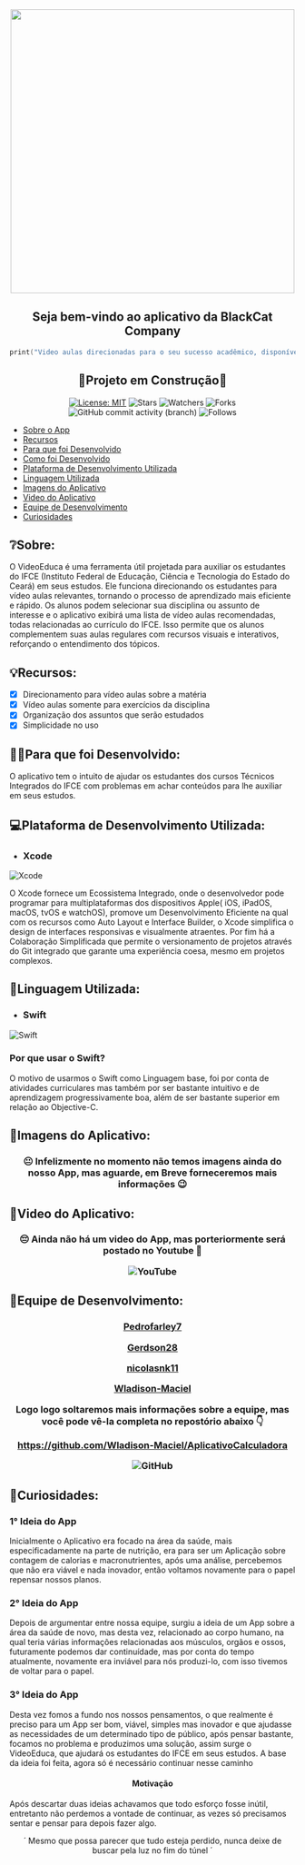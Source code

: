 <div align ="center">
  <img src="https://github.com/Wladison-Maciel/AplicativoCalculadora/assets/125041870/9661b7d1-69ad-4c05-8574-708bff520d7b" width = "500px"/>
  </div>

<h2 align = "center">
  Seja bem-vindo ao aplicativo da BlackCat Company
</h2>

``` Swift
print("Video aulas direcionadas para o seu sucesso acadêmico, disponíveis em um só lugar")
```


<h2 align = "center">
  🚧Projeto em Construção🚧
</h2>

<div align = "center">

[![License: MIT](https://img.shields.io/badge/License-MIT-green.svg)](https://opensource.org/licenses/MIT)
![Stars](https://img.shields.io/github/stars/Wladison-Maciel/VideoEduca.App.svg)
![Watchers](https://img.shields.io/github/watchers/Wladison-Maciel/VideoEduca.App.svg)
![Forks](https://img.shields.io/github/forks/Wladison-Maciel/VideoEduca.App.svg)
![GitHub commit activity (branch)](https://img.shields.io/github/commit-activity/t/Wladison-Maciel/VideoEduca.App/main)
![Follows](https://img.shields.io/github/followers/Wladison-Maciel.svg?style=social&label=Follow&maxAge=2592000)
  
</div> 

- [Sobre o App](#Sobre-o-App)
- [Recursos](#Recursos)
- [Para que foi Desenvolvido](#Para-que-foi-Desenvolvido)
- [Como foi Desenvolvido](#Como-foi-Desenvolvido)
- [Plataforma de Desenvolvimento Utilizada](#Plataforma-De-Desenvolvimento-Utilizada)
- [Linguagem Utilizada](#Linguagem-Utilizada)
- [Imagens do Aplicativo](#Imagens-do-Aplicativo)
- [Video do Aplicativo](#Video-do-Aplicativo)
- [Equipe de Desenvolvimento](#Equipe-de-Desenvolvimento)
- [Curiosidades](#Curiosidades)

## ❔Sobre:

<p>
  O VideoEduca é uma ferramenta útil projetada para auxiliar os estudantes do IFCE (Instituto Federal de Educação, Ciência e Tecnologia do Estado do Ceará) em seus estudos. Ele funciona direcionando os estudantes para vídeo aulas relevantes, tornando o processo de aprendizado mais eficiente e rápido. Os alunos podem selecionar sua disciplina ou assunto de interesse e o aplicativo exibirá uma lista de vídeo aulas recomendadas, todas relacionadas ao currículo do IFCE. Isso permite que os alunos complementem suas aulas regulares com recursos visuais e interativos, reforçando o entendimento dos tópicos.
</p>

## 💡Recursos:

* [x] Direcionamento para vídeo aulas sobre a matéria
* [x] Vídeo aulas somente para exercícios da disciplina 
* [x] Organização dos assuntos que serão estudados
* [x] Simplicidade no uso

## 🤷‍♂️Para que foi Desenvolvido:

<p>
  O aplicativo tem o intuito de ajudar os estudantes dos cursos Técnicos Integrados do IFCE com problemas em achar conteúdos para lhe auxiliar em seus estudos.
</p>

## 💻Plataforma de Desenvolvimento Utilizada:

* ### Xcode
![Xcode](https://img.shields.io/badge/Xcode-007ACC?style=for-the-badge&logo=Xcode&logoColor=white)

<p>
  O Xcode fornece um Ecossistema Integrado, onde o desenvolvedor pode programar para multiplataformas dos dispositivos Apple( iOS, iPadOS, macOS, tvOS e watchOS), promove um Desenvolvimento Eficiente na qual com os recursos como Auto Layout e Interface Builder, o Xcode simplifica o design de interfaces responsivas e visualmente atraentes. Por fim há a Colaboração Simplificada que permite o versionamento de projetos através do Git integrado que garante uma experiência coesa, mesmo em projetos complexos.
</p>

## 💬Linguagem Utilizada:

* ### Swift
![Swift](https://img.shields.io/badge/swift-F54A2A?style=for-the-badge&logo=swift&logoColor=white)

<h3>
 Por que usar o Swift? 
</h3>

<p>
  O motivo de usarmos o Swift como Linguagem base, foi por conta de atividades curriculares mas também por ser bastante intuitivo e de aprendizagem progressivamente boa, além de ser bastante superior em relação ao Objective-C.
</p>

## 📸Imagens do Aplicativo:

<h3 align = "center">
  😐 Infelizmente no momento não temos imagens ainda do nosso App, mas aguarde, em Breve forneceremos mais informações 😉
</h3>

## 🎥Video do Aplicativo:

<h3 align = "center">
  😔 Ainda não há um video do App, mas porteriormente será postado no Youtube 🤩
  
  ![YouTube](https://img.shields.io/badge/YouTube-%23FF0000.svg?style=for-the-badge&logo=YouTube&logoColor=white)
</h3>

## 🤝Equipe de Desenvolvimento:

<h3 align = "center">


<a title = "Você será direcionado ao perfil de Pedrofarley7" href = "https://github.com//Pedrofarley7" >Pedrofarley7</a><br>

<a title = "Você será direcionado ao perfil de Gerdson28" href = "https://github.com//Gerdson28" >Gerdson28</a><br>

<a title = "Você será direcionado ao perfil de nicolasnk11" href = "https://github.com//nicolasnk11" >nicolasnk11</a><br>

<a title = "Você será direcionado ao perfil de Wladison-Maciel" href = "https://github.com//Wladison-Maciel" >Wladison-Maciel</a><br>

  
  Logo logo soltaremos mais informações sobre a equipe, mas você pode vê-la completa no repostório abaixo 👇

  https://github.com/Wladison-Maciel/AplicativoCalculadora
  
  ![GitHub](https://img.shields.io/badge/github-%23121011.svg?style=for-the-badge&logo=github&logoColor=white)
</h3>

## 👀Curiosidades:

<h3>
  1° Ideia do App
</h3>

<p>
  Inicialmente o Aplicativo era focado na área da saúde, mais especificadamente na parte de nutrição, era para ser um Aplicação sobre contagem de calorias e macronutrientes, após uma análise, percebemos que não era viável e nada inovador, então voltamos novamente para o papel repensar nossos planos.
</p>

<h3>
  2° Ideia do App
</h3>

<p>
  Depois de argumentar entre nossa equipe, surgiu a ideia de um App sobre a área da saúde de novo, mas desta vez, relacionado ao corpo humano, na qual teria várias informações relacionadas aos músculos, orgãos e ossos, futuramente podemos dar continuídade, mas por conta do tempo atualmente, novamente era inviável para nós produzi-lo, com isso tivemos de voltar para o papel.
</p>

<h3>
  3° Ideia do App
</h3>

<p>
  Desta vez fomos a fundo nos nossos pensamentos, o que realmente é preciso para um App ser bom, viável, simples mas inovador e que ajudasse as necessidades de um determinado tipo de público, após pensar bastante, focamos no problema e produzimos uma solução, assim surge o VideoEduca, que ajudará os estudantes do IFCE em seus estudos. A base da ideia foi feita, agora só é necessário continuar nesse caminho
</p>


<h4 align = "center">
  Motivação
</h4>

<p>
  Após descartar duas ideias achavamos que todo esforço fosse inútil, entretanto não perdemos a vontade de continuar, as vezes só precisamos sentar e pensar para depois fazer algo.
</p>

<p align = "center">
  ´ Mesmo que possa parecer que tudo esteja perdido, nunca deixe de buscar pela luz no fim do túnel ´
</p>
